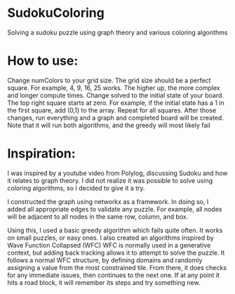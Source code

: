 # SudokuColoring
Solving a sudoku puzzle using graph theory and various coloring algorithms


# How to use:
Change numColors to your grid size. The grid size should be a perfect square. For example, 4, 9, 16, 25 works. The higher up, the more complex and longer compute times.
Change solved to the initial state of your board. The top right square starts at zero. For example, if the initial state has a 1 in the first square, add (0,1) to the array. Repeat for all squares.
After those changes, run everything and a graph and completed board will be created. Note that it will run both algorithms, and the greedy will most likely fail


# Inspiration:
I was inspired by a youtube video from Polylog, discussing Sudoku and how it relates to graph theory.
I did not realize it was possible to solve using coloring algorithms, so I decided to give it a try.

I constructed the graph using networkx as a framework. In doing so, I added all appropriate edges to validate any puzzle.
For example, all nodes will be adjacent to all nodes in the same row, column, and box.

Using this, I used a basic greedy algorithm which fails quite often. It works on small puzzles, or easy ones.
I also created an algorithms inspired by Wave Function Collapsed (WFC)
WFC is normally used in a generative context, but adding back tracking allows it to attempt to solve the puzzle.
It follows a normal WFC structure, by defining domains and randomly assigning a value from the most constrained tile.
From there, it does checks for any immediate issues, then continues to the next one.
If at any point it hits a road block, it will remember its steps and try something new.

